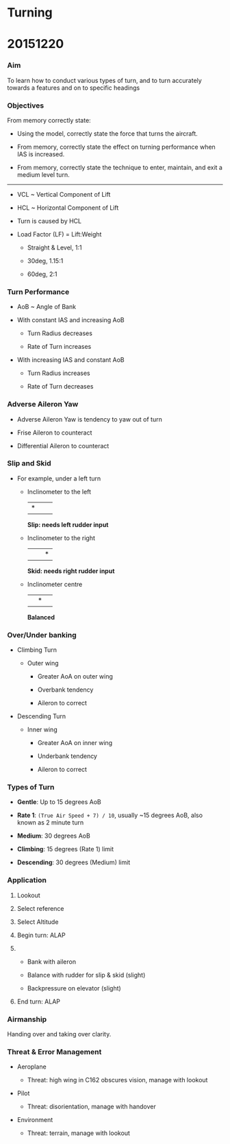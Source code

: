 # Turning

# 20151220

### Aim

To learn how to conduct various types of turn, and to turn accurately towards a
features and on to specific headings

### Objectives

From memory correctly state:

* Using the model, correctly state the force that turns the aircraft.

* From memory, correctly state the effect on turning performance when IAS is
  increased.

* From memory, correctly state the technique to enter, maintain, and exit a
  medium level turn.

----

* VCL ~ Vertical Component of Lift

* HCL ~ Horizontal Component of Lift

* Turn is caused by HCL

* Load Factor (LF) = Lift:Weight

  * Straight & Level, 1:1

  * 30deg, 1.15:1

  * 60deg, 2:1

### Turn Performance

* AoB ~ Angle of Bank

* With constant IAS and increasing AoB

  * Turn Radius decreases

  * Rate of Turn increases

* With increasing IAS and constant AoB

  * Turn Radius increases

  * Rate of Turn decreases

### Adverse Aileron Yaw

* Adverse Aileron Yaw is tendency to yaw out of turn

* Frise Aileron to counteract

* Differential Aileron to counteract

### Slip and Skid

* For example, under a left turn

  * Inclinometer to the left

    |   |   |   |
    |:-:|:-:|:-:|
    | * |   |   |

    **Slip: needs left rudder input**

  * Inclinometer to the right

    |   |   |   |
    |:-:|:-:|:-:|
    |   |   | * |

    **Skid: needs right rudder input**

  * Inclinometer centre

    |   |   |   |
    |:-:|:-:|:-:|
    |   | * |   |

    **Balanced**

### Over/Under banking

* Climbing Turn

  * Outer wing

    * Greater AoA on outer wing

    * Overbank tendency

    * Aileron to correct

* Descending Turn

  * Inner wing

    * Greater AoA on inner wing

    * Underbank tendency

    * Aileron to correct

### Types of Turn

* **Gentle**: Up to 15 degrees AoB

* **Rate 1**: `(True Air Speed + 7) / 10`, usually ~15 degrees AoB, also known
  as 2 minute turn

* **Medium**: 30 degrees AoB

* **Climbing**: 15 degrees (Rate 1) limit

* **Descending**: 30 degrees (Medium) limit

### Application

1. Lookout

2. Select reference

3. Select Altitude

4. Begin turn: ALAP

5. * Bank with aileron

   * Balance with rudder for slip & skid (slight)

   * Backpressure on elevator (slight)

6. End turn: ALAP

### Airmanship

Handing over and taking over clarity.

### Threat & Error Management

* Aeroplane

  * Threat: high wing in C162 obscures vision, manage with lookout

* Pilot

  * Threat: disorientation, manage with handover

* Environment

  * Threat: terrain, manage with lookout
